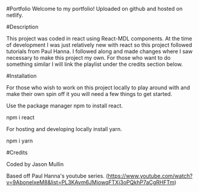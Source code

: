 #Portfolio
Welcome to my portfolio! Uploaded on github and hosted on netlify.

#Description

This project was coded in react using React-MDL components. At the time of development I was just relatively new with react so this project followed tutorials from Paul Hanna. I followed along and made changes where I saw necessary to make this project my own. For those who want to do something similar I will link the playlist under the credits section below.

#Installation

For those who wish to work on this project locally to play around with and make their own spin off it you will need a few things to get started.

Use the package manager npm to install react.

npm i react

For hosting and developing locally install yarn.

npm i yarn

#Credits

Coded by Jason Mullin

Based off Paul Hanna's youtube series. (https://www.youtube.com/watch?v=9AboneIxeM8&list=PL3KAvm6JMiowqFTXj3oPQkhP7aCgRHFTm)

